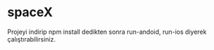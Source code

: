 # spaceX
Projeyi indirip npm install dedikten sonra run-andoid, run-ios diyerek çalıştırabilirsiniz.
